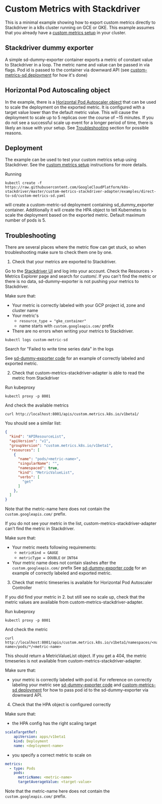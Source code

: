 # Custom Metrics with Stackdriver

This is a minimal example showing how to export custom metrics directly to Stackdriver
in a k8s cluster running on GCE or GKE. This example assumes that you already have
a [custom metrics setup] in your cluster.

## Stackdriver dummy exporter

A simple sd-dummy-exporter container exports a metric of constant value 
to Stackdriver in a loop. The metric name and value can be passed in via flags.
Pod id is passed to the container via downward API (see [custom-metrics-sd deployment]
for how it's done)

## Horizontal Pod Autoscaling object

In the example, there is a [Horizontal Pod Autoscaler object] that can be used to scale the deployment on 
the exported metric. It is configured with a target value lower than the default metric value. This will
cause the deployment to scale up to 5 replicas over the course of ~15 minutes. 
If you do not see a successful scale up event for a longer period of time, there is 
likely an issue with your setup. See [Troubleshooting](#troubleshoooting) section for possible reasons.

## Deployment

The example can be used to test your custom metrics setup using Stackdriver. See the [custom metrics setup] instructions for more details.

Running 
```
kubectl create -f https://raw.githubusercontent.com/GoogleCloudPlatform/k8s-stackdriver/master/custom-metrics-stackdriver-adapter/examples/direct-to-sd/custom-metrics-sd.yaml
```
will create a custom-metric-sd deployment containing sd_dummy_exporter container.
Additionally it will create the HPA object to tell Kubernetes to scale
the deployment based on the exported metric. Default maximum number of pods is 5.

## Troubleshooting

There are several places where the metric flow can get stuck, so when troubleshooting
make sure to check them one by one.

1. Check that your metrics are exported to Stackdriver.

Go to the [Stackdriver UI](https://app.google.stackdriver.com/) and log into your account. 
Check the Resources > Metrics Explorer page and search for custom/<metric-name>. If you 
can't find the metric or there is no data, sd-dummy-exporter is not pushing your metrics to Stackdriver.

Make sure that:
* Your metric is correctly labeled with your GCP project id, zone and cluster name
* Your metric's
  * ```resource_type = "gke_container"```
  * name starts with ```custom.googleapis.com/``` prefix
* There are no errors when writing your metrics to Stackdriver.
```
kubectl logs custom-metric-sd
```
Search for "Failed to write time series data" in the logs

See [sd-dummy-exporter code] for an example of correctly labeled and exported metric.

2. Check that custom-metrics-stackdriver-adapter is able to read the metric from Stackdriver

Run kubeproxy 
```
kubectl proxy -p 8001
```
And check the available metrics
```
curl http://localhost:8001/apis/custom.metrics.k8s.io/v1beta1/
```
You should see a similar list:
```json
{
  "kind": "APIResourceList",
  "apiVersion": "v1",
  "groupVersion": "custom.metrics.k8s.io/v1beta1",
  "resources": [
    {
      "name": "pods/<metric-name>",
      "singularName": "",
      "namespaced": true,
      "kind": "MetricValueList",
      "verbs": [
        "get"
      ]
    },
  ]
}
```
Note that the metric-name here does not contain the ```custom.googleapis.com/``` prefix.

If you do not see your metric in the list, custom-metrics-stackdriver-adapter
can't find the metric in Stackdriver.

Make sure that:
* Your metric meets following requirements:
  * `metricKind = GAUGE`
  * `metricType = DOUBLE` or `INT64`
* Your metric name does not contain slashes after the ```custom.googleapis.com/``` prefix
See [sd-dummy-exporter code] for an example of correctly labeled and exported metric.

3. Check that metric timeseries is available for Horizontal Pod Autoscaler Controller

If you did find your metric in 2. but still see no scale up, check that the metric
values are available from custom-metrics-stackdriver-adapter.

Run kubeproxy 
```
kubectl proxy -p 8001
```
And check the metric
```
curl http://localhost:8001/apis/custom.metrics.k8s.io/v1beta1/namespaces/<namespace-name>/pods/*/<metric-name>
```

This should return a MetricValueList object. If you get a 404, the metric timeseries is not available from
custom-metrics-stackdriver-adapter.

Make sure that:
* your metric is correctly labeled with pod id. 
For reference on correctly labeling your metric see [sd-dummy-exporter code] 
and [custom-metrics-sd deployment] for how to pass pod id to the sd-dummy-exporter
via downward API.

4. Check that the HPA object is configured correctly

Make sure that:
* the HPA config has the right scaling target
```yaml
scaleTargetRef:
    apiVersion: apps/v1beta1
    kind: Deployment
    name: <deployment-name>
```
* you specify a correct metric to scale on
```yaml
metrics:
  - type: Pods
    pods:
      metricName: <metric-name>
      targetAverageValue: <target-value>
```
Note that the metric-name here does not contain the ```custom.googleapis.com/``` prefix.

[Custom metrics - Stackdriver adapter]:
https://github.com/GoogleCloudPlatform/k8s-stackdriver/tree/master/custom-metrics-stackdriver-adapter
[custom metrics setup]:
https://github.com/GoogleCloudPlatform/k8s-stackdriver/tree/master/custom-metrics-stackdriver-adapter#configure-cluster
[Horizontal Pod Autoscaler object]:
https://github.com/kubernetes/community/blob/master/contributors/design-proposals/autoscaling/horizontal-pod-autoscaler.md#horizontalpodautoscaler-object
[sd-dummy-exporter code]:
https://github.com/GoogleCloudPlatform/k8s-stackdriver/tree/master/custom-metrics-stackdriver-adapter/examples/direct-to-sd/sd_dummy_exporter.go
[custom-metrics-sd deployment]:
https://github.com/GoogleCloudPlatform/k8s-stackdriver/tree/master/custom-metrics-stackdriver-adapter/examples/direct-to-sd/custom-metrics-sd.yaml
